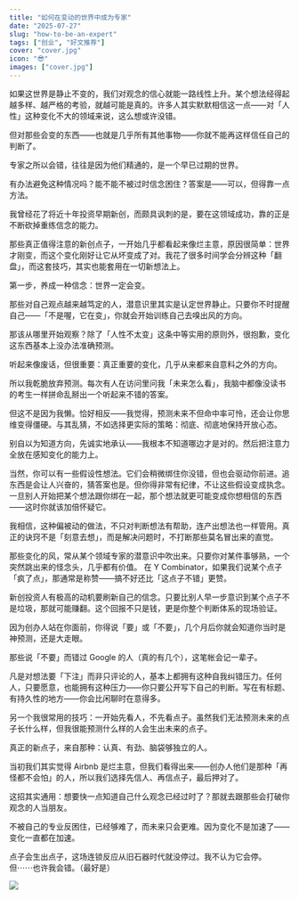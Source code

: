 ```yaml
---
title: "如何在变动的世界中成为专家"
date: "2025-07-27"
slug: "how-to-be-an-expert"
tags: ["创业", "好文推荐"]
cover: "cover.jpg"
icon: "😎"
images: ["cover.jpg"]
---
```

如果这世界是静止不变的，我们对观念的信心就能一路线性上升。某个想法经得起越多样、越严格的考验，就越可能是真的。许多人其实默默相信这一点——对「人性」这种变化不大的领域来说，这么想或许没错。



但对那些会变的东西——也就是几乎所有其他事物——你就不能再这样信任自己的判断了。



专家之所以会错，往往是因为他们精通的，是一个早已过期的世界。



有办法避免这种情况吗？能不能不被过时信念困住？答案是——可以，但得靠一点方法。



我曾经花了将近十年投资早期新创，而颇具讽刺的是，要在这领域成功，靠的正是不断砍掉重练信念的能力。



那些真正值得注意的新创点子，一开始几乎都看起来像烂主意，原因很简单：世界才刚变，而这个变化刚好让它从坏变成了对。我花了很多时间学会分辨这种「翻盘」，而这套技巧，其实也能套用在一切新想法上。



第一步，养成一种信念：世界一定会变。



那些对自己观点越来越笃定的人，潜意识里其实是认定世界静止。只要你不时提醒自己——「不是喔，它在变」，你就会开始训练自己去嗅出风的方向。



那该从哪里开始观察？除了「人性不太变」这条中等实用的原则外，很抱歉，变化这东西基本上没办法准确预测。



听起来像废话，但很重要：真正重要的变化，几乎从来都来自意料之外的方向。



所以我乾脆放弃预测。每次有人在访问里问我「未来怎么看」，我脑中都像没读书的考生一样拼命乱掰出一个听起来不错的答案。



但这不是因为我懒。恰好相反——我觉得，预测未来不但命中率可怜，还会让你思维变得僵硬。与其乱猜，不如选择更实际的策略：彻底、彻底地保持开放心态。



别自以为知道方向，先诚实地承认——我根本不知道哪边才是对的。然后把注意力全放在感知变化的能力上。



当然，你可以有一些假设性想法。它们会稍微绑住你没错，但也会驱动你前进。追东西是会让人兴奋的，猜答案也是。但你得非常有纪律，不让这些假设变成执念。
一旦别人开始把某个想法跟你绑在一起，那个想法就更可能变成你想相信的东西——这时你就该加倍怀疑它。



我相信，这种偏被动的做法，不只对判断想法有帮助，连产出想法也一样管用。真正的诀窍不是「刻意去想」，而是解决问题时，不打断那些莫名冒出来的直觉。



那些变化的风，常从某个领域专家的潜意识中吹出来。只要你对某件事够熟，一个突然跳出来的怪念头，几乎都有价值。
在 Y Combinator，如果我们说某个点子「疯了点」，那通常是称赞——搞不好还比「这点子不错」更赞。



新创投资人有极高的动机要刷新自己的信念。只要比别人早一步意识到某个点子不是垃圾，那就可能赚翻。这个回报不只是钱，更是你整个判断体系的现场验证。



因为创办人站在你面前，你得说「要」或「不要」，几个月后你就会知道你当时是神预测，还是大走眼。



那些说「不要」而错过 Google 的人（真的有几个），这笔帐会记一辈子。



凡是对想法要「下注」而非只评论的人，基本上都拥有这种自我纠错压力。任何人，只要愿意，也能拥有这种压力——你只要公开写下自己的判断。写在有标题、有持久性的地方——你会比闲聊时在意得多。



另一个我很常用的技巧：一开始先看人，不先看点子。虽然我们无法预测未来的点子长什么样，但我很能预测什么样的人会生出未来的点子。



真正的新点子，来自那种：认真、有劲、脑袋够独立的人。



当初我们其实觉得 Airbnb 是烂主意，但我们看得出来——创办人他们是那种「再怪都不会怕」的人，所以我们选择先信人、再信点子，最后押对了。



这招其实通用：想要快一点知道自己什么观念已经过时了？那就去跟那些会打破你观念的人当朋友。



不被自己的专业反困住，已经够难了，而未来只会更难。因为变化不是加速了——变化一直都在加速。



点子会生出点子，这场连锁反应从旧石器时代就没停过。我不认为它会停。
但⋯⋯也许我会错。（最好是）




![](https://prod-files-secure.s3.us-west-2.amazonaws.com/112d0858-5090-4d34-a606-b75eb8d65fd2/46476355-9cf3-4e99-9b7a-3531bc426380/1000202064.png?X-Amz-Algorithm=AWS4-HMAC-SHA256&X-Amz-Content-Sha256=UNSIGNED-PAYLOAD&X-Amz-Credential=ASIAZI2LB4667UGXP7YJ%2F20250731%2Fus-west-2%2Fs3%2Faws4_request&X-Amz-Date=20250731T154041Z&X-Amz-Expires=3600&X-Amz-Security-Token=IQoJb3JpZ2luX2VjELD%2F%2F%2F%2F%2F%2F%2F%2F%2F%2FwEaCXVzLXdlc3QtMiJGMEQCIHCr3WN9zrLgnXZ1NODLuRQ5Yjd8Fi5cKx1SoFTNpYMYAiBn9OuKaFHjgc0kC0MFlR%2BUlmsnHBJMLFwEydX2nAXhECqIBAjZ%2F%2F%2F%2F%2F%2F%2F%2F%2F%2F8BEAAaDDYzNzQyMzE4MzgwNSIM%2FsZB0wo3Ehhe7BtTKtwDA5U8dzS7Yj%2FUNLgGSqpbEc7rkLxPGGfupha8QUOtwC8tXNa6%2B04omuYK5wkB38SALcAS%2BWRhJCBxb5vc670%2BCOwjxCWet%2BM6HGyxGxCIxJ7sfPS28NyQ0EfYyzPjHVSDSjbgh6I0Cir%2Fv%2FUbMqhe%2BG%2BhUhDoSV%2BSBZxyZ%2B%2B3g3q4OuK9vdr0B6q1Y6ynlRbkj3tElgPRUtjuQMHwTLIj%2FEvolMj6CPDVnhq52%2BLq9cbSpMFJFEItGcMwc9JEecd1tcG7C0wGlCi3PXgS%2Bd16KBus7mIY%2Fow7tlpNf3mCn3fnBJD%2BURpYcnicLKV35JrTuKY3y4Th%2Fv%2BlME1Z9GQPrfhMr20KZf6GdWIRelPJUDUaNwxVrZexZlUTZofHZbMU7Cqc526dXeSof%2BkyKklPmsGlKLZr2%2BmBhK6PhvQYp2%2FGU8QWT1M15Vfju0ftPFoPB82Nr6R1PPJxbPu%2FAy5jRRbw%2Fqgyd9%2BduJglWjfKYeSCiQg0N1Alp%2F00hpcoZLYCU8SZ70PxpvOWDrlwWiv47XQYjtnLEaUyZL1NWlVChItnPtT4U81yUeubI1mMW%2FBNfRWG6MA7i5oA7haPynVmiQQqHVfnoEzlqMUJbsXt0HsyNjF9fgb3TzrH%2FiswnJyuxAY6pgEcjA8jorRv2yYKBxWDjrFYuGC21cZtkZwK1isalvbqh8KTu6sofJmk2fK8jnxc3YzpiZVWQR2yA%2BfuLNOf4kUkPHLHTxMEkNsA2U%2Bh2GP8lVHSC4p%2BBy4TPczPouZujl08pEgY77tb%2Bqw%2FA9NTjlQrt0zMAe%2BQhsrIEq17EVBj6QHIKu2CLXnQefgl2UuAoyHPSjStA6EVH8JLzzPC3aNY0Q1fbtxy&X-Amz-Signature=ff16c7148d207f761253f299435e983b0bade04d861aa45b45e8151268a45481&X-Amz-SignedHeaders=host&x-amz-checksum-mode=ENABLED&x-id=GetObject)

